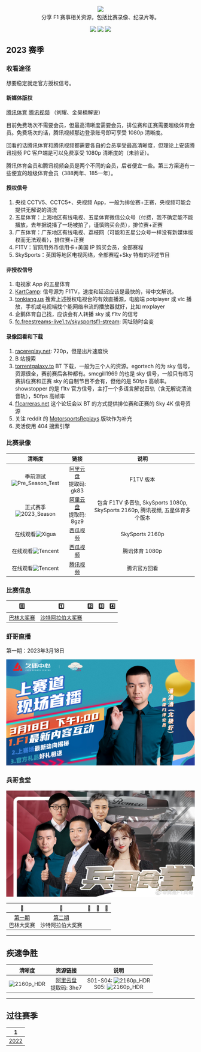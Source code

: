 <p align="center">
  <img src="/media/img/logos/f1.svg"/>
  <br>分享 F1 赛事相关资源，包括比赛录像、纪录片等。
</p>

<p align="center">
  <a href="https://space.bilibili.com/175358"><img src="https://img.shields.io/badge/B%E7%AB%99-Bilibili-blue"></a>
  <a href="https://www.ixigua.com/home/4042265425350845"><img src="https://img.shields.io/badge/西瓜视频-Xigua-orange"></a>
  <a href="https://weibo.com/jayyoung1"><img src="https://img.shields.io/badge/%E6%96%B0%E6%B5%AA-Weibo-red"></a>
</p>

## 2023 赛季

### 收看途径

想要稳定就走官方授权信号。

#### 新媒体版权

[腾讯体育](https://kbs.sports.qq.com/#100361) [腾讯视频](https://v.qq.com/x/live/sport.html) （刘耀、金昊楠解说）

目前免费场次不需要会员，但最高清晰度需要会员，排位赛和正赛需要超级体育会员。免费场次的话，腾讯视频那边登录账号即可享受 1080p 清晰度。

回看的话腾讯体育和腾讯视频都需要各自的会员享受最高清晰度，但理论上安装腾讯视频 PC 客户端是可以免费享受 1080p 清晰度的（未验证）。

腾讯体育会员和腾讯视频会员是两个不同的会员，后者便宜一些。第三方渠道有一些便宜的超级体育会员（388两年、185一年）。

#### 授权信号

1. 央视 CCTV5、CCTC5+、央视频 App，一般为排位赛+正赛，央视频可能会提供无解说的清流
2. 五星体育：上海地区有线电视、五星体育微信公众号（付费，我不确定能不能播放，去年据说播了一场被拍了，谨慎购买会员），排位赛+正赛
3. 广东体育：广东地区有线电视、荔枝网（可能和五星公众号一样没有新媒体版权而无法观看），排位赛+正赛
4. F1TV：官网用外币信用卡+美国 IP 购买会员，全部赛程
5. SkySports：英国等地区电视网络，全部赛程+Sky 特有的评述节目

#### 非授权信号

1. 电视家 App 的五星体育
2. [KartCamp](https://kart.camp/): 信号源为 F1TV，速度和延迟应该是最快的，带中文解说。
3. [tonkiang.us](https://tonkiang.us) 搜索上述授权电视台的有效直播源，电脑端 potplayer 或 vlc 播放，手机或电视端找个能网络串流的播放器就好，比如 mxplayer
4. 企鹅体育自己找，应该会有人转播 sky 或 f1tv 的信号
5. [fc.freestreams-live1.tv/skysportsf1-stream](https://fc.freestreams-live1.tv/skysportsf1-stream): 网址随时会变

#### 录像回看和下载

1. [racereplay.net](https://racereplay.net): 720p，但是出片速度快
2. B 站搜索
3. [torrentgalaxy.to](https://torrentgalaxy.to) BT 下载，一般为三个人的资源。egortech 的为 sky 信号，资源很全，赛前赛后各种都有。smcgill1969 的也是 sky 信号，一般只有练习赛排位赛和正赛 sky 的自制节目不会有，但他的是 50fps 高帧率。showstopper 的是 f1tv 官方信号，主打一个多语言解说音轨（含无解说清流音轨），50fps 高帧率
4. [f1carreras.net](https://f1carreras.net) 这个论坛会以 BT 的方式提供排位赛和正赛的 Sky 4K 信号资源
5. 关注 reddit 的 [MotorsportsReplays](https://www.reddit.com/r/MotorsportsReplays) 版块作为补充
6. 灵活使用 404 搜索引擎

### 比赛录像

|                                   清晰度                                   |                                    链接                                    |                            说明                             |
| :------------------------------------------------------------------------: | :------------------------------------------------------------------------: | :---------------------------------------------------------: |
| 季前测试![Pre_Season_Test](https://img.shields.io/badge/1080p-高帧率-blue) | [阿里云盘](https://www.aliyundrive.com/s/n6wHoJqHUrL#gk83)<br>提取码: gk83 |                          F1TV 版本                          |
|   正式赛季![2023_Season](https://img.shields.io/badge/2160p-高帧率-gold)   | [阿里云盘](https://www.aliyundrive.com/s/SQKMpHBn8BX#8gz9)<br>提取码: 8gz9 | 包含 F1TV 多音轨, SkySports 1080p, SkySports 2160p, 腾讯视频, 五星体育多个版本 |
|      在线观看![Xigua](https://img.shields.io/badge/2160p-高帧率-gold)      |           [西瓜视频](https://www.ixigua.com/7207384447028167180)           |                       SkySports 2160p                       |
|      在线观看![Tencent](https://img.shields.io/badge/1080p-SDR-blue)      |           [西瓜视频](https://www.ixigua.com/7211688099745792571)           |                       腾讯体育 1080p                       |
|       在线观看![Tencent](https://img.shields.io/badge/1080p-SDR-blue)        |       [腾讯视频](https://v.qq.com/x/search/?q=%E7%BA%B5%E6%83%85F1)        |                     腾讯官方回看                      |

### 比赛信息

|                   0️⃣                    |                      1️⃣                       | 2️⃣  | 3️⃣  | 4️⃣  |
| :-------------------------------------: | :-------------------------------------------: | :-: | :-: | :-: |
| [巴林大奖赛](/races/2023/R01.README.md) | [沙特阿拉伯大奖赛](/races/2023/R02.README.md) |

### 虾哥直播

第一期：2023年3月18日

[![20230318](/media/img/photos/Pan-20230318.jpg)](https://weibo.com/l/wblive/p/show/1022:2321324880623239299218)

### 兵哥食堂

![20230318](/media/img/photos/Bing-20230305.jpg)

|🍌|🍎|🍊|🍑|🍉|
|:-:|:-:|:-:|:-:|:-:|
|[第一期](https://weibo.com/l/wblive/p/show/1022:2321324875987346391125)<br>巴林大奖赛|[第二期](https://weibo.com/l/wblive/p/show/1022:2321324881040484467049)<br>沙特阿拉伯大奖赛||||

---

## 疾速争胜

|                          清晰度                           |                                  资源链接                                  |                                                                 说明                                                                 |
| :-------------------------------------------------------: | :------------------------------------------------------------------------: | :----------------------------------------------------------------------------------------------------------------------------------: |
| ![2160p_HDR](https://img.shields.io/badge/2160p-HDR-gold) | [阿里云盘](https://www.aliyundrive.com/s/gyN1pNHwgcx#3he7)<br>提取码: 3he7 | S01-S04: ![2160p_HDR](https://img.shields.io/badge/2160p-HDR-gold)<br>S05: ![2160p_HDR](https://img.shields.io/badge/1080p-HDR-gold) |

---

## 过往赛季

|               1               |
| :---------------------------: |
| [2022](/races/2022/README.md) |
